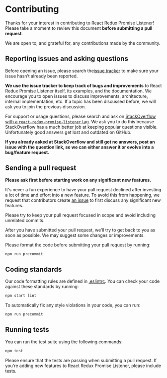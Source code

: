 # Contributing

Thanks for your interest in contributing to React Redux Promise Listener! Please take a
moment to review this document **before submitting a pull request**.

We are open to, and grateful for, any contributions made by the community.

## Reporting issues and asking questions

Before opening an issue, please search
the[issue tracker](https://github.com/erikras/react-redux-promise-listener/issues) to
make sure your issue hasn’t already been reported.

**We use the issue tracker to keep track of bugs and improvements** to React
Redux Promise Listener itself, its examples, and the documentation. We encourage you to open
issues to discuss improvements, architecture, internal implementation, etc. If a
topic has been discussed before, we will ask you to join the previous
discussion.

For support or usage questions, please search and ask on
[StackOverflow with a `react-redux-promise-listener` tag](https://stackoverflow.com/questions/tagged/react-redux-promise-listener).
We ask you to do this because StackOverflow has a much better job at keeping
popular questions visible. Unfortunately good answers get lost and outdated on
GitHub.

**If you already asked at StackOverflow and still got no answers, post an issue
with the question link, so we can either answer it or evolve into a bug/feature
request.**

## Sending a pull request

**Please ask first before starting work on any significant new features.**

It's never a fun experience to have your pull request declined after investing a
lot of time and effort into a new feature. To avoid this from happening, we
request that contributors create
[an issue](https://github.com/erikras/react-redux-promise-listener/issues) to first
discuss any significant new features.

Please try to keep your pull request focused in scope and avoid including
unrelated commits.

After you have submitted your pull request, we’ll try to get back to you as soon
as possible. We may suggest some changes or improvements.

Please format the code before submitting your pull request by running:

```sh
npm run precommit
```

## Coding standards

Our code formatting rules are defined in
[.eslintrc](https://github.com/erikras/react-redux-promise-listener/blob/master/.eslintrc).
You can check your code against these standards by running:

```sh
npm start lint
```

To automatically fix any style violations in your code, you can run:

```sh
npm run precommit
```

## Running tests

You can run the test suite using the following commands:

```sh
npm test
```

Please ensure that the tests are passing when submitting a pull request. If
you're adding new features to React Redux Promise Listener, please include tests.
